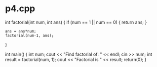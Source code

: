 p4.cpp
======

int factorial(int num, int ans) {
    if (num == 1 || num == 0) {
          return ans;
    }
    
    ans = ans*num;
    factorial(num-1, ans);
}

int main() {
    int num;
    cout << "Find factorial of: " << endl;
    cin >> num;
    int result = factorial(num, 1);
    cout << "Factorial is " << result;
    return(0);
}
